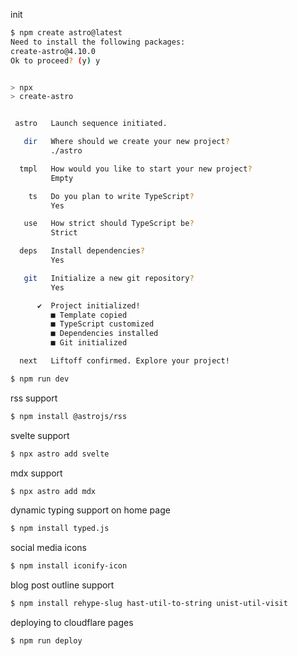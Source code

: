 init
```bash
$ npm create astro@latest
Need to install the following packages:
create-astro@4.10.0
Ok to proceed? (y) y


> npx
> create-astro


 astro   Launch sequence initiated.

   dir   Where should we create your new project?
         ./astro

  tmpl   How would you like to start your new project?
         Empty

    ts   Do you plan to write TypeScript?
         Yes

   use   How strict should TypeScript be?
         Strict

  deps   Install dependencies?
         Yes

   git   Initialize a new git repository?
         Yes

      ✔  Project initialized!
         ■ Template copied
         ■ TypeScript customized
         ■ Dependencies installed
         ■ Git initialized

  next   Liftoff confirmed. Explore your project!

$ npm run dev
```

rss support
```bash
$ npm install @astrojs/rss
```

svelte support
```bash
$ npx astro add svelte
```

mdx support
```bash
$ npx astro add mdx
```

dynamic typing support on home page
```bash
$ npm install typed.js
```

social media icons
```bash
$ npm install iconify-icon
```

blog post outline support
```bash
$ npm install rehype-slug hast-util-to-string unist-util-visit
```

deploying to cloudflare pages
```bash
$ npm run deploy
```
